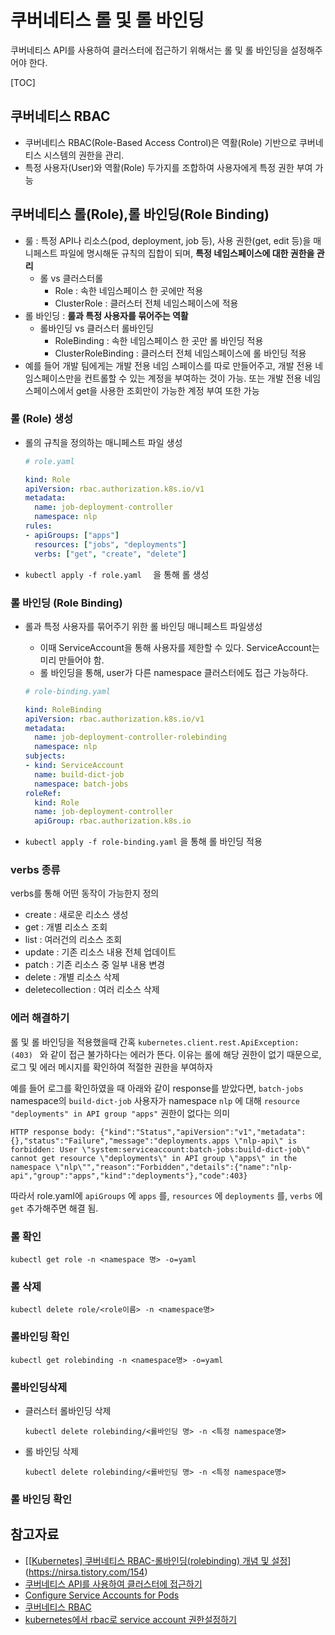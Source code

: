 # 쿠버네티스 롤 및 롤 바인딩

쿠버네티스 API를 사용하여 클러스터에 접근하기 위해서는 롤 및 롤 바인딩을 설정해주어야 한다.

[TOC]

## 쿠버네티스 RBAC

- 쿠버네티스 RBAC(Role-Based Access Control)은 역활(Role) 기반으로 쿠버네티스 시스템의 권한을 관리.
- 특정 사용자(User)와 역활(Role) 두가지를 조합하여 사용자에게 특정 권한 부여 가능



## 쿠버네티스 롤(Role),롤 바인딩(Role Binding)

- 룰 : 특정 API나 리소스(pod, deployment, job 등), 사용 권한(get, edit 등)을 매니페스트 파일에 명시해둔 규칙의 집합이 되며, **특정 네임스페이스에 대한 권한을 관리**
  - 롤 vs 클러스터롤
    - Role : 속한 네임스페이스 한 곳에만 적용
    - ClusterRole : 클러스터 전체 네임스페이스에 적용
- 롤 바인딩 : **룰과 특정 사용자를 묶어주는 역활** 
  - 롤바인딩 vs 클러스터 롤바인딩
    - RoleBinding : 속한 네임스페이스 한 곳만 롤 바인딩 적용
    - ClusterRoleBinding : 클러스터 전체 네임스페이스에 롤 바인딩 적용
- 예를 들어 개발 팀에게는 개발 전용 네임 스페이스를 따로 만들어주고, 개발 전용 네임스페이스만을 컨트롤할 수 있는 계정을 부여하는 것이 가능. 또는 개발 전용 네임스페이스에서 get을 사용한 조회만이 가능한 계정 부여 또한 가능



### 롤 (Role) 생성

- 롤의 규칙을 정의하는 매니페스트 파일 생성

  ```yaml
  # role.yaml
  
  kind: Role
  apiVersion: rbac.authorization.k8s.io/v1
  metadata:
    name: job-deployment-controller
    namespace: nlp
  rules:
  - apiGroups: ["apps"]
    resources: ["jobs", "deployments"]
    verbs: ["get", "create", "delete"]
  ```

- `kubectl apply -f role.yaml  `  을 통해 롤 생성



### 롤 바인딩 (Role Binding)

- 롤과 특정 사용자를 묶어주기 위한 롤 바인딩 매니페스트 파일생성

  - 이때 ServiceAccount을 통해 사용자를 제한할 수 있다. ServiceAccount는 미리 만들어야 함.
  - 롤 바인딩을 통해, user가 다른 namespace 클러스터에도 접근 가능하다.

  ```yaml
  # role-binding.yaml
  
  kind: RoleBinding
  apiVersion: rbac.authorization.k8s.io/v1
  metadata:
    name: job-deployment-controller-rolebinding
    namespace: nlp
  subjects:
  - kind: ServiceAccount
    name: build-dict-job
    namespace: batch-jobs
  roleRef:
    kind: Role
    name: job-deployment-controller
    apiGroup: rbac.authorization.k8s.io
  ```

- `kubectl apply -f role-binding.yaml` 을 통해 롤 바인딩 적용





### verbs 종류

verbs를 통해 어떤 동작이 가능한지 정의

- create : 새로운 리소스 생성
- get : 개별 리소스 조회
- list : 여러건의 리소스 조회
- update : 기존 리소스 내용 전체 업데이트
- patch : 기존 리소스 중 일부 내용 변경
- delete : 개별 리소스 삭제
- deletecollection : 여러 리소스 삭제



### 에러 해결하기

롤 및 롤 바인딩을 적용했을때 간혹 `kubernetes.client.rest.ApiException: (403) ` 와 같이 접근 불가하다는 에러가 뜬다. 이유는 롤에 해당 권한이 없기 때문으로, 로그 및 에러 메시지를 확인하여 적절한 권한을 부여하자

예를 들어 로그를 확인하였을 때 아래와 같이 response를 받았다면, `batch-jobs` namespace의 `build-dict-job` 사용자가 namespace `nlp` 에 대해 `resource "deployments" in API group "apps"` 권한이 없다는 의미

```shell
HTTP response body: {"kind":"Status","apiVersion":"v1","metadata":{},"status":"Failure","message":"deployments.apps \"nlp-api\" is forbidden: User \"system:serviceaccount:batch-jobs:build-dict-job\" cannot get resource \"deployments\" in API group \"apps\" in the namespace \"nlp\"","reason":"Forbidden","details":{"name":"nlp-api","group":"apps","kind":"deployments"},"code":403}
```

 따라서 role.yaml에  `apiGroups` 에 `apps` 를, `resources` 에 `deployments` 를, `verbs` 에 `get` 추가해주면 해결 됨.



### 롤 확인

```shell
kubectl get role -n <namespace 명> -o=yaml
```

### 롤 삭제

```shell
kubectl delete role/<role이름> -n <namespace명>
```



### 롤바인딩 확인

```shell
kubectl get rolebinding -n <namespace명> -o=yaml
```

### 롤바인딩삭제

- 클러스터 롤바인딩 삭제

  ```shell
  kubectl delete rolebinding/<롤바인딩 명> -n <특정 namespace명>
  ```

- 롤 바인딩 삭제

  ```shell
  kubectl delete rolebinding/<롤바인딩 명> -n <특정 namespace명>
  ```



### 롤 바인딩 확인





## 참고자료

- [[[Kubernetes\] 쿠버네티스 RBAC-롤바인딩(rolebinding) 개념 및 설정](https://nirsa.tistory.com/154)](https://nirsa.tistory.com/154)
- [쿠버네티스 API를 사용하여 클러스터에 접근하기](https://kubernetes.io/ko/docs/tasks/administer-cluster/access-cluster-api/)
- [Configure Service Accounts for Pods](https://kubernetes.io/docs/tasks/configure-pod-container/configure-service-account/)
- [쿠버네티스 RBAC](https://www.slipp.net/wiki/pages/viewpage.action?pageId=41583895)
- [kubernetes에서 rbac로 service account 권한설정하기](https://blog.dudaji.com/kubernetes/2019/05/01/k8s-authorization-of-sa-with-rbac.html)





